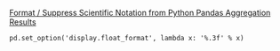 
[Format / Suppress Scientific Notation from Python Pandas Aggregation Results](http://stackoverflow.com/questions/21137150/format-suppress-scientific-notation-from-python-pandas-aggregation-results)

```
pd.set_option('display.float_format', lambda x: '%.3f' % x)
```

